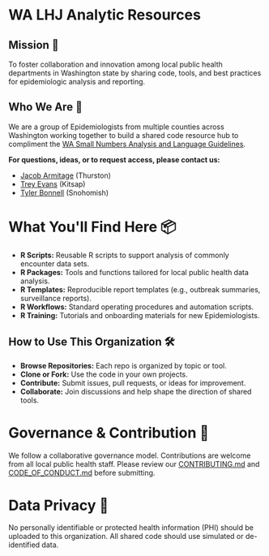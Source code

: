 # WA LHJ Analytic Resources

## Mission 📌
To foster collaboration and innovation among local public health departments in Washington state by sharing code, tools, and best practices for epidemiologic analysis and reporting.

## Who We Are 👥
We are a group of Epidemiologists from multiple counties across Washington working together to build a shared code resource hub to compliment the [WA Small Numbers Analysis and Language Guidelines](https://drive.google.com/file/d/1W6tiIJ6Mk08BvIpSNItlMKBN-hazOX8U/view).

**For questions, ideas, or to request access, please contact us:**
- [Jacob Armitage](mailto:jacob.armitage@co.thurston.wa.us) (Thurston)
- [Trey Evans](mailto:trey.evans@kitsappublichealth.org) (Kitsap)
- [Tyler Bonnell](mailto:Tyler.Bonnell@co.snohomish.wa.us) (Snohomish)

# What You'll Find Here 📦

- **R Scripts:** Reusable R scripts to support analysis of commonly encounter data sets.
- **R Packages:** Tools and functions tailored for local public health data analysis.
- **R Templates:** Reproducible report templates (e.g., outbreak summaries, surveillance reports).
- **R Workflows:** Standard operating procedures and automation scripts.
- **R Training:** Tutorials and onboarding materials for new Epidemiologists.
  
## How to Use This Organization 🛠️
- **Browse Repositories:** Each repo is organized by topic or tool.
- **Clone or Fork:** Use the code in your own projects.
- **Contribute:** Submit issues, pull requests, or ideas for improvement.
- **Collaborate:** Join discussions and help shape the direction of shared tools.

# Governance & Contribution 📄
We follow a collaborative governance model. Contributions are welcome from all local public health staff. Please review our [CONTRIBUTING.md](https://github.com/WA-LHJ-Analytic-Resources/Documents/blob/main/CONTRIBUTING.md) and [CODE_OF_CONDUCT.md](https://github.com/WA-LHJ-Analytic-Resources/Documents/blob/main/CODE_OF_CONDUCT.md) before submitting.

# Data Privacy 🔐
No personally identifiable or protected health information (PHI) should be uploaded to this organization. All shared code should use simulated or de-identified data.
